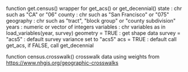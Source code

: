 function get.census() wrapper for get_acs() or get_decennial()
state : chr such as "CA" or "06"
county : chr such as "San Francisco" or "075"
geography : chr such as "tract", "block group" or "county subdivision"
years : numeric or vector of integers
variables : chr variables as in load_variables(year, survey)
geometry = TRUE : get shape data
survey = "acs5" : default survey variance set to "acs5"
acs = TRUE : default call get_acs, if FALSE, call get_decennial

function census.crosswalk() crosswalk data using weights from https://www.nhgis.org/geographic-crosswalks

